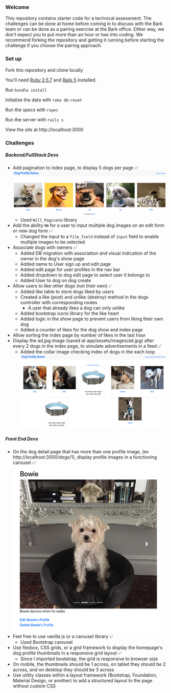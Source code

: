 ### Welcome

This repository contains starter code for a technical assessment. The challenges can be done at home before coming in to discuss with the Bark team or can be done as a pairing exercise at the Bark office. Either way, we don't expect you to put more than an hour or two into coding. We recommend forking the repository and getting it running before starting the challenge if you choose the pairing approach.

### Set up

Fork this repository and clone locally

You'll need [Ruby 2.5.7](https://rvm.io/rvm/install) and [Rails 5](https://guides.rubyonrails.org/v5.2/getting_started.html) installed.

Run `bundle install`

Initialize the data with `rake db:reset`

Run the specs with `rspec`

Run the server with `rails s`

View the site at http://localhost:3000

### Challenges

##### Backend/FullStack Devs

- Add pagination to index page, to display 5 dogs per page ✅
  ![Pagination](./app/assets/images/pagination.png "Pagination")
  - Used `Will_Paginate` library
- Add the ability ~~to~~ for a user to input multiple dog images on an edit form or new dog form ✅
  - Changed the input to a `file_field` instead of `input` field to enable multiple images to be selected
- Associate dogs with owners ✅
  - Added DB migration with association and visual indication of the owner in the dog's show page
  - Added name to User sign up and edit page
  - Added edit page for user profiles in the nav bar
  - Added dropdown to dog edit page to select user it belongs to
  - Added User to dog on dog create
- Allow users to like other dogs (not their own) ✅
  - Added like table to store dogs liked by users
  - Created a like (post) and unlike (destroy) method in the dogs controller with corresponding routes
    - A user that already likes a dog can only unlike
  - Added bootstrap icons library for the like heart
  - Added logic in the show page to prevent users from liking their own dog
  - Added a counter of likes for the dog show and index page
- Allow sorting the index page by number of likes in the last hour
- Display the ad.jpg image (saved at app/assets/images/ad.jpg) after every 2 dogs in the index page, to simulate advertisements in a feed ✅
  - Added the collar image checking index of dogs in the each loop
    ![Adds](./app/assets/images/adds.png "Adds")

##### Front End Devs

- On the dog detail page that has more than one profile image, (ex http://localhost:3000/dogs/1), display profile images in a functioning carousel ✅
  ![Carousel](./app/assets/images/carousel.png "Carousel")
- Feel free to use vanilla js or a carousel library ✅
  - Used Bootstrap carousel
- Use flexbox, CSS grids, or a grid framework to display the homepage's dog profile thumbnails in a responsive grid layout ✅
  - Since I imported bootstrap, the grid is responsive to browser size
- On mobile, the thumbnails should be 1 across, on tablet they should be 2 across, and on desktop they should be 3 across
- Use utility classes within a layout framework (Bootstrap, Foundation, Material Design, or another) to add a structured layout to the page without custom CSS
